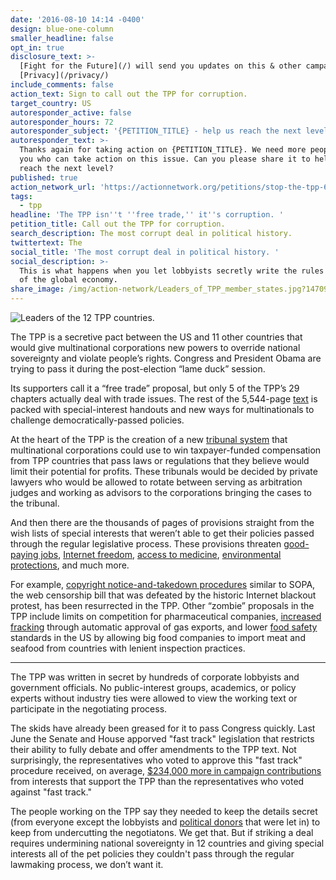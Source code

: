```yaml
---
date: '2016-08-10 14:14 -0400'
design: blue-one-column
smaller_headline: false
opt_in: true
disclosure_text: >-
  [Fight for the Future](/) will send you updates on this & other campaigns.
  [Privacy](/privacy/)
include_comments: false
action_text: Sign to call out the TPP for corruption.
target_country: US
autoresponder_active: false
autoresponder_hours: 72
autoresponder_subject: '{PETITION_TITLE} - help us reach the next level!'
autoresponder_text: >-
  Thanks again for taking action on {PETITION_TITLE}. We need more people like
  you who can take action on this issue. Can you please share it to help us
  reach the next level?
published: true
action_network_url: 'https://actionnetwork.org/petitions/stop-the-tpp-6/'
tags:
  - tpp
headline: 'The TPP isn''t ''free trade,'' it''s corruption. '
petition_title: Call out the TPP for corruption.
search_description: The most corrupt deal in political history.
twittertext: The
social_title: 'The most corrupt deal in political history. '
social_description: >-
  This is what happens when you let lobbyists secretly write the rules for 40%
  of the global economy.
share_image: /img/action-network/Leaders_of_TPP_member_states.jpg?1470983611026
---
```

![Leaders of the 12 TPP countries. ]({{site.baseurl}}/img/action-network/Leaders_of_TPP_member_states.jpg)

The TPP is a secretive pact between the US and 11 other countries that would give multinational corporations new powers to override national sovereignty and violate people’s rights. Congress and President Obama are trying to pass it during the post-election “lame duck” session. 

Its supporters call it a “free trade” proposal, but only 5 of the TPP’s 29 chapters actually deal with trade issues. The rest of the 5,544-page [text](https://ustr.gov/trade-agreements/free-trade-agreements/trans-pacific-partnership/tpp-full-text) is packed with special-interest handouts and new ways for multinationals to challenge democratically-passed policies.

At the heart of the TPP is the creation of a new [tribunal system](https://www.policyalternatives.ca/sites/default/files/uploads/publications/National%20Office/2016/06/Foreign_Investor_Protections_TPP.pdf) that multinational corporations could use to win taxpayer-funded compensation from TPP countries that pass laws or regulations that they believe would limit their potential for profits. These tribunals would be decided by private lawyers who would be allowed to rotate between serving as arbitration judges and working as advisors to the corporations bringing the cases to the tribunal. 

And then there are the thousands of pages of provisions straight from the wish lists of special interests that weren’t able to get their policies passed through the regular legislative process. These provisions threaten [good-paying jobs](http://www.ase.tufts.edu/gdae/Pubs/wp/16-01Capaldo-IzurietaTPP.pdf), [Internet freedom](https://www.eff.org/issues/tpp), [access to medicine](http://www.msfaccess.org/spotlight-on/trans-pacific-partnership-agreement), [environmental protections](http://www.sierraclub.org/trade/trans-pacific-partnership), and much more. 

For example, [copyright notice-and-takedown procedures](https://blog.wikimedia.org/2016/02/03/tpp-problematic-partnership/) similar to SOPA, the web censorship bill that was defeated by the historic Internet blackout protest, has been resurrected in the TPP. Other “zombie” proposals in the TPP include limits on competition for pharmaceutical companies, [increased fracking](http://www.ibtimes.com/trans-pacific-partnership-tpp-will-make-it-easier-export-us-natural-gas-japan-2129832) through automatic approval of gas exports, and lower [food safety](http://www.citizen.org/tpp-food-safety-facts) standards in the US by allowing big food companies to import meat and seafood from countries with lenient inspection practices.

---

The TPP was written in secret by hundreds of corporate lobbyists and government officials. No public-interest groups, academics, or policy experts without industry ties were allowed to view the working text or participate in the negotiating process. 

The skids have already been greased for it to pass Congress quickly. Last June the Senate and House apporved "fast track" legislation that restricts their ability to fully debate and offer amendments to the TPP text. Not surprisingly, the representatives who voted to approve this "fast track" procedure received, on average, [$234,000 more in campaign contributions](http://maplight.org/us-congress/bill/114-hr-1314/6832028/contributions-by-vote?sort=asc&order=%24%20From%20Interest%20Groupsbr%20%2FThat%20Supported&party[D]=D&party[R]=R&party[I]=I&vote[AYE]=AYE&vote[NOE]=NOE&vote[NV]=NV&voted_with[with]=with&voted_with[not-with]=not-with&state=&custom_from=10%2F01%2F2012&custom_to=09%2F30%2F2014&all_pols=1&uid=53150&interests-support=K1000-F2100-F1100-F3100-F5100-F3300-D2000-H4300-J1100-J1200-C4100-T5100-M2300-G2900-E1620-E1600-A1000-F3200-B1000-F1400-E1110-M1000-F3400-C5120-H4100-F2300-E1100-C5140-G4300-T7100-E1140-A3000-A2000-E1150-A5000-G4500-C2100-C1100-A4000-A1300-T2310-G2100-C5110-G2400-T6200-T2100-G2820-M2100-C5130-C4300-A1400-C2000-F5000-H4500-G2600-M5000-B6000-G5210-C5000-A2300-G4000-A1500-G1000-T1200-C5100-A1600-G5000-A5200-C2400-A4200-G2300-G5290-A4100-M3300-M1500-G1200-M8000-H2000-M1300-C2600-B5200-M3100-G4100-G4600-E1220-H4000-C4600-M2400-G4800-C0000-M9000-T9000-C1300-H4600-A3100-G2200-X5000-G1100-A4300-E4100-C4000-T8300-M2200-T6000-A0000-M0000-M1600-T2000-G5280-M4200-M3200-T2400-G4400-M3600-T7000-M4300-M3000-M3500-T1000-M1700-G3500-G1300-J4000-E1230-G1400-M2250-X3300-A6500&interests-oppose=J1100-J1200-L1300-L1500-J7400-C5120-C5140-LM100-JE300-H1700-L1200-LT000-LT300-L1100-LG100-LC100-A6000-LM150-J7300-LG000-X7000-J7200-JH100-J7000-L0000-J3000-JI200&from=10-01-2012&to=09-30-2014&source=pacs-nonpacs&campaign=congressional&politicians=) from interests that support the TPP than the representatives who voted against "fast track."

The people working on the TPP say they needed to keep the details secret (from everyone except the lobbyists and [political donors](http://billmoyers.com/2014/01/17/unlike-everyone-else-some-big-political-donors-know-whats-in-the-trans-pacific-partnership/) that were let in) to keep from undercutting the negotiatons. We get that. But if striking a deal requires undermining national sovereignty in 12 countries 
and giving special interests all of the pet policies they couldn't pass through the regular lawmaking process, we don’t want it.
